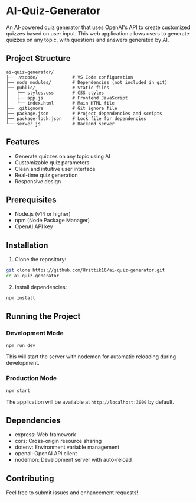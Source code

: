 # AI-Quiz-Generator

An AI-powered quiz generator that uses OpenAI's API to create customized quizzes based on user input. This web application allows users to generate quizzes on any topic, with questions and answers generated by AI.

## Project Structure

```
ai-quiz-generator/
├── .vscode/             # VS Code configuration
├── node_modules/        # Dependencies (not included in git)
├── public/              # Static files
│   ├── styles.css       # CSS styles
│   ├── app.js           # Frontend JavaScript
│   └── index.html       # Main HTML file
├── .gitignore           # Git ignore file
├── package.json         # Project dependencies and scripts
├── package-lock.json    # Lock file for dependencies
└── server.js            # Backend server
```

## Features

- Generate quizzes on any topic using AI
- Customizable quiz parameters
- Clean and intuitive user interface
- Real-time quiz generation
- Responsive design

## Prerequisites

- Node.js (v14 or higher)
- npm (Node Package Manager)
- OpenAI API key

## Installation

1. Clone the repository:
```bash
git clone https://github.com/Hrittik16/ai-quiz-generator.git
cd ai-quiz-generator
```

2. Install dependencies:
```bash
npm install
```

## Running the Project

### Development Mode
```bash
npm run dev
```
This will start the server with nodemon for automatic reloading during development.

### Production Mode
```bash
npm start
```

The application will be available at `http://localhost:3000` by default.

## Dependencies

- express: Web framework
- cors: Cross-origin resource sharing
- dotenv: Environment variable management
- openai: OpenAI API client
- nodemon: Development server with auto-reload

## Contributing

Feel free to submit issues and enhancement requests!
